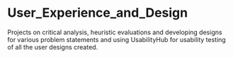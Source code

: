 # User_Experience_and_Design
Projects on critical analysis, heuristic evaluations and developing designs for various problem statements and using UsabilityHub for usability testing of all the user designs created.

